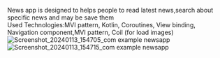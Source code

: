 News app is designed to helps people to read latest news,search about specific news and may be save them     
Used Technologies:MVI pattern, Kotlin, Coroutines, View binding, Navigation component,MVI pattern, Coil (for load images)
![Screenshot_20240113_154705_com example newsapp](https://github.com/omar7311/News-App/assets/62680716/0c0b3b40-2778-4c41-8838-533210e56899)
![Screenshot_20240113_154715_com example newsapp](https://github.com/omar7311/News-App/assets/62680716/c9e443fa-091f-4d2c-a58a-174669784894)



